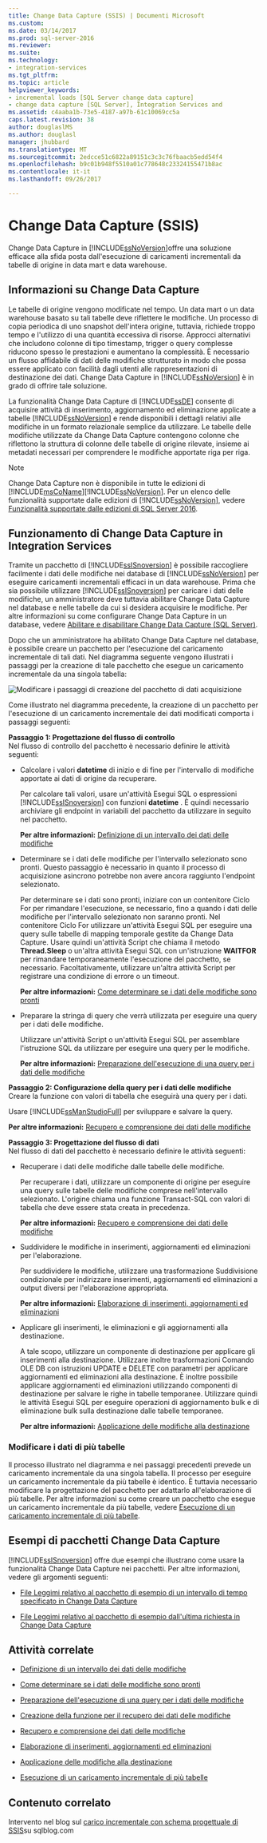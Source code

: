 ```yaml
---
title: Change Data Capture (SSIS) | Documenti Microsoft
ms.custom: 
ms.date: 03/14/2017
ms.prod: sql-server-2016
ms.reviewer: 
ms.suite: 
ms.technology:
- integration-services
ms.tgt_pltfrm: 
ms.topic: article
helpviewer_keywords:
- incremental loads [SQL Server change data capture]
- change data capture [SQL Server], Integration Services and
ms.assetid: c4aaba1b-73e5-4187-a97b-61c10069cc5a
caps.latest.revision: 38
author: douglaslMS
ms.author: douglasl
manager: jhubbard
ms.translationtype: MT
ms.sourcegitcommit: 2edcce51c6822a89151c3c3c76fbaacb5edd54f4
ms.openlocfilehash: b9c01b948f5510a01c778648c23324155471b8ac
ms.contentlocale: it-it
ms.lasthandoff: 09/26/2017

---
```

# <a name="change-data-capture-ssis"></a>Change Data Capture (SSIS)
  Change Data Capture in [!INCLUDE[ssNoVersion](../../includes/ssnoversion-md.md)]offre una soluzione efficace alla sfida posta dall'esecuzione di caricamenti incrementali da tabelle di origine in data mart e data warehouse.  
  
## <a name="what-is-change-data-capture"></a>Informazioni su Change Data Capture  
 Le tabelle di origine vengono modificate nel tempo. Un data mart o un data warehouse basato su tali tabelle deve riflettere le modifiche. Un processo di copia periodica di uno snapshot dell'intera origine, tuttavia, richiede troppo tempo e l'utilizzo di una quantità eccessiva di risorse. Approcci alternativi che includono colonne di tipo timestamp, trigger o query complesse riducono spesso le prestazioni e aumentano la complessità. È necessario un flusso affidabile di dati delle modifiche strutturato in modo che possa essere applicato con facilità dagli utenti alle rappresentazioni di destinazione dei dati. Change Data Capture in [!INCLUDE[ssNoVersion](../../includes/ssnoversion-md.md)] è in grado di offrire tale soluzione.  
  
 La funzionalità Change Data Capture di [!INCLUDE[ssDE](../../includes/ssde-md.md)] consente di acquisire attività di inserimento, aggiornamento ed eliminazione applicate a tabelle [!INCLUDE[ssNoVersion](../../includes/ssnoversion-md.md)] e rende disponibili i dettagli relativi alle modifiche in un formato relazionale semplice da utilizzare. Le tabelle delle modifiche utilizzate da Change Data Capture contengono colonne che riflettono la struttura di colonne delle tabelle di origine rilevate, insieme ai metadati necessari per comprendere le modifiche apportate riga per riga.  
  
> [!NOTE]  
>  Change Data Capture non è disponibile in tutte le edizioni di [!INCLUDE[msCoName](../../includes/msconame-md.md)][!INCLUDE[ssNoVersion](../../includes/ssnoversion-md.md)]. Per un elenco delle funzionalità supportate dalle edizioni di [!INCLUDE[ssNoVersion](../../includes/ssnoversion-md.md)], vedere [Funzionalità supportate dalle edizioni di SQL Server 2016](~/sql-server/editions-and-supported-features-for-sql-server-2016.md).  
  
## <a name="how-change-data-capture-works-in-integration-services"></a>Funzionamento di Change Data Capture in Integration Services  
 Tramite un pacchetto di [!INCLUDE[ssISnoversion](../../includes/ssisnoversion-md.md)] è possibile raccogliere facilmente i dati delle modifiche nei database di [!INCLUDE[ssNoVersion](../../includes/ssnoversion-md.md)] per eseguire caricamenti incrementali efficaci in un data warehouse. Prima che sia possibile utilizzare [!INCLUDE[ssISnoversion](../../includes/ssisnoversion-md.md)] per caricare i dati delle modifiche, un amministratore deve tuttavia abilitare Change Data Capture nel database e nelle tabelle da cui si desidera acquisire le modifiche. Per altre informazioni su come configurare Change Data Capture in un database, vedere [Abilitare e disabilitare Change Data Capture &#40;SQL Server&#41;](../../relational-databases/track-changes/enable-and-disable-change-data-capture-sql-server.md).  
  
 Dopo che un amministratore ha abilitato Change Data Capture nel database, è possibile creare un pacchetto per l'esecuzione del caricamento incrementale di tali dati. Nel diagramma seguente vengono illustrati i passaggi per la creazione di tale pacchetto che esegue un caricamento incrementale da una singola tabella:  
  
 ![Modificare i passaggi di creazione del pacchetto di dati acquisizione](../../integration-services/change-data-capture/media/cdc-package-creation.gif "modificare passaggi di creazione del pacchetto acquisizione dei dati")  
  
 Come illustrato nel diagramma precedente, la creazione di un pacchetto per l'esecuzione di un caricamento incrementale dei dati modificati comporta i passaggi seguenti:  
  
 **Passaggio 1: Progettazione del flusso di controllo**  
 Nel flusso di controllo del pacchetto è necessario definire le attività seguenti:  
  
-   Calcolare i valori **datetime** di inizio e di fine per l'intervallo di modifiche apportate ai dati di origine da recuperare.  
  
     Per calcolare tali valori, usare un'attività Esegui SQL o espressioni [!INCLUDE[ssISnoversion](../../includes/ssisnoversion-md.md)] con funzioni **datetime** . È quindi necessario archiviare gli endpoint in variabili del pacchetto da utilizzare in seguito nel pacchetto.  
  
     **Per altre informazioni:** [Definizione di un intervallo dei dati delle modifiche](../../integration-services/change-data-capture/specify-an-interval-of-change-data.md)  
  
-   Determinare se i dati delle modifiche per l'intervallo selezionato sono pronti. Questo passaggio è necessario in quanto il processo di acquisizione asincrono potrebbe non avere ancora raggiunto l'endpoint selezionato.  
  
     Per determinare se i dati sono pronti, iniziare con un contenitore Ciclo For per rimandare l'esecuzione, se necessario, fino a quando i dati delle modifiche per l'intervallo selezionato non saranno pronti. Nel contenitore Ciclo For utilizzare un'attività Esegui SQL per eseguire una query sulle tabelle di mapping temporale gestite da Change Data Capture. Usare quindi un'attività Script che chiama il metodo **Thread.Sleep** o un'altra attività Esegui SQL con un'istruzione **WAITFOR** per rimandare temporaneamente l'esecuzione del pacchetto, se necessario. Facoltativamente, utilizzare un'altra attività Script per registrare una condizione di errore o un timeout.  
  
     **Per altre informazioni:** [Come determinare se i dati delle modifiche sono pronti](../../integration-services/change-data-capture/determine-whether-the-change-data-is-ready.md)  
  
-   Preparare la stringa di query che verrà utilizzata per eseguire una query per i dati delle modifiche.  
  
     Utilizzare un'attività Script o un'attività Esegui SQL per assemblare l'istruzione SQL da utilizzare per eseguire una query per le modifiche.  
  
     **Per altre informazioni:** [Preparazione dell'esecuzione di una query per i dati delle modifiche](../../integration-services/change-data-capture/prepare-to-query-for-the-change-data.md)  
  
 **Passaggio 2: Configurazione della query per i dati delle modifiche**  
 Creare la funzione con valori di tabella che eseguirà una query per i dati.  
  
 Usare [!INCLUDE[ssManStudioFull](../../includes/ssmanstudiofull-md.md)] per sviluppare e salvare la query.  
  
 **Per altre informazioni:** [Recupero e comprensione dei dati delle modifiche](../../integration-services/change-data-capture/retrieve-and-understand-the-change-data.md)  
  
 **Passaggio 3: Progettazione del flusso di dati**  
 Nel flusso di dati del pacchetto è necessario definire le attività seguenti:  
  
-   Recuperare i dati delle modifiche dalle tabelle delle modifiche.  
  
     Per recuperare i dati, utilizzare un componente di origine per eseguire una query sulle tabelle delle modifiche comprese nell'intervallo selezionato. L'origine chiama una funzione Transact-SQL con valori di tabella che deve essere stata creata in precedenza.  
  
     **Per altre informazioni:** [Recupero e comprensione dei dati delle modifiche](../../integration-services/change-data-capture/retrieve-and-understand-the-change-data.md)  
  
-   Suddividere le modifiche in inserimenti, aggiornamenti ed eliminazioni per l'elaborazione.  
  
     Per suddividere le modifiche, utilizzare una trasformazione Suddivisione condizionale per indirizzare inserimenti, aggiornamenti ed eliminazioni a output diversi per l'elaborazione appropriata.  
  
     **Per altre informazioni:** [Elaborazione di inserimenti, aggiornamenti ed eliminazioni](../../integration-services/change-data-capture/process-inserts-updates-and-deletes.md)  
  
-   Applicare gli inserimenti, le eliminazioni e gli aggiornamenti alla destinazione.  
  
     A tale scopo, utilizzare un componente di destinazione per applicare gli inserimenti alla destinazione. Utilizzare inoltre trasformazioni Comando OLE DB con istruzioni UPDATE e DELETE con parametri per applicare aggiornamenti ed eliminazioni alla destinazione. È inoltre possibile applicare aggiornamenti ed eliminazioni utilizzando componenti di destinazione per salvare le righe in tabelle temporanee. Utilizzare quindi le attività Esegui SQL per eseguire operazioni di aggiornamento bulk e di eliminazione bulk sulla destinazione dalle tabelle temporanee.  
  
     **Per altre informazioni:** [Applicazione delle modifiche alla destinazione](../../integration-services/change-data-capture/apply-the-changes-to-the-destination.md)  
  
### <a name="change-data-from-multiple-tables"></a>Modificare i dati di più tabelle  
 Il processo illustrato nel diagramma e nei passaggi precedenti prevede un caricamento incrementale da una singola tabella. Il processo per eseguire un caricamento incrementale da più tabelle è identico. È tuttavia necessario modificare la progettazione del pacchetto per adattarlo all'elaborazione di più tabelle. Per altre informazioni su come creare un pacchetto che esegue un caricamento incrementale da più tabelle, vedere [Esecuzione di un caricamento incrementale di più tabelle](../../integration-services/change-data-capture/perform-an-incremental-load-of-multiple-tables.md).  
  
## <a name="samples-of-change-data-capture-packages"></a>Esempi di pacchetti Change Data Capture  
 [!INCLUDE[ssISnoversion](../../includes/ssisnoversion-md.md)] offre due esempi che illustrano come usare la funzionalità Change Data Capture nei pacchetti. Per altre informazioni, vedere gli argomenti seguenti:  
  
-   [File Leggimi relativo al pacchetto di esempio di un intervallo di tempo specificato in Change Data Capture](http://go.microsoft.com/fwlink/?LinkId=133507)  
  
-   [File Leggimi relativo al pacchetto di esempio dall'ultima richiesta in Change Data Capture](http://go.microsoft.com/fwlink/?LinkId=133508)  
  
## <a name="related-tasks"></a>Attività correlate  
  
-   [Definizione di un intervallo dei dati delle modifiche](../../integration-services/change-data-capture/specify-an-interval-of-change-data.md)  
  
-   [Come determinare se i dati delle modifiche sono pronti](../../integration-services/change-data-capture/determine-whether-the-change-data-is-ready.md)  
  
-   [Preparazione dell'esecuzione di una query per i dati delle modifiche](../../integration-services/change-data-capture/prepare-to-query-for-the-change-data.md)  
  
-   [Creazione della funzione per il recupero dei dati delle modifiche](../../integration-services/change-data-capture/create-the-function-to-retrieve-the-change-data.md)  
  
-   [Recupero e comprensione dei dati delle modifiche](../../integration-services/change-data-capture/retrieve-and-understand-the-change-data.md)  
  
-   [Elaborazione di inserimenti, aggiornamenti ed eliminazioni](../../integration-services/change-data-capture/process-inserts-updates-and-deletes.md)  
  
-   [Applicazione delle modifiche alla destinazione](../../integration-services/change-data-capture/apply-the-changes-to-the-destination.md)  
  
-   [Esecuzione di un caricamento incrementale di più tabelle](../../integration-services/change-data-capture/perform-an-incremental-load-of-multiple-tables.md)  
  
## <a name="related-content"></a>Contenuto correlato  
 Intervento nel blog sul [carico incrementale con schema progettuale di SSIS](http://go.microsoft.com/fwlink/?LinkId=217679)su sqlblog.com  
  
  

